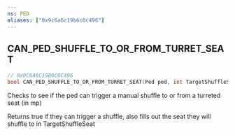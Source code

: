 ```yaml
---
ns: PED
aliases: ["0x9c6a6c19b6c0c496"]
---
```

## CAN_PED_SHUFFLE_TO_OR_FROM_TURRET_SEAT

```c
// 0x9C6A6C19B6C0C496
bool CAN_PED_SHUFFLE_TO_OR_FROM_TURRET_SEAT(Ped ped, int TargetShuffleSeat);
```

Checks to see if the ped can trigger a manual shuffle to or from a turreted seat (in mp)

Returns true if they can trigger a shuffle, also fills out the seat they will shuffle to in TargetShuffleSeat

